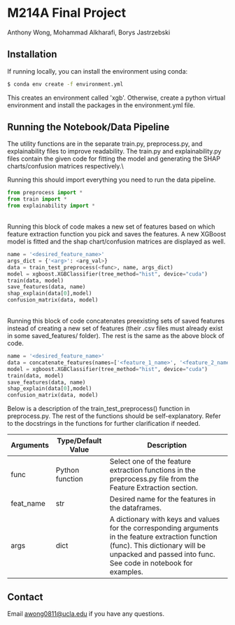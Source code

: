 # M214A Final Project
Anthony Wong, Mohammad Alkharafi, Borys Jastrzebski

## Installation
If running locally, you can install the environment using conda:
```bash
$ conda env create -f environment.yml
```
This creates an environment called 'xgb'.
Otherwise, create a python virtual environment and install the packages in the environment.yml file.

## Running the Notebook/Data Pipeline
The utility functions are in the separate train.py, preprocess.py, and explainability files to improve readability.
The train.py and explainability.py files contain the given code for fitting the model and generating the SHAP charts/confusion matrices respectively.\

Running this should import everything you need to run the data pipeline.
```python
from preprocess import *
from train import *
from explainability import * 
```
\
Running this block of code makes a new set of features based on which feature extraction function you pick and saves the features. A new XGBoost model is fitted and the shap chart/confusion matrices are displayed as well.
```python
name = '<desired_feature_name>'
args_dict = {'<arg>': <arg_val>}
data = train_test_preprocess(<func>, name, args_dict)
model = xgboost.XGBClassifier(tree_method="hist", device="cuda")
train(data, model)
save_features(data, name)
shap_explain(data[0],model)
confusion_matrix(data, model)
```
\
Running this block of code concatenates preexisting sets of saved features instead of creating a new set of features (their .csv files must already exist in some saved_features/ folder). The rest is the same as the above block of code.
```python
name = '<desired_feature_name>'
data = concatenate_features(names=['<feature_1_name>', '<feature_2_name>',])
model = xgboost.XGBClassifier(tree_method="hist", device="cuda")
train(data, model)
save_features(data, name)
shap_explain(data[0],model)
confusion_matrix(data, model)
```
Below is a description of the train_test_preprocess() function in preprocess.py. The rest of the functions should be self-explanatory. Refer to the docstrings in the functions for further clarification if needed.

| Arguments | Type/Default Value | Description |
|-----------|--------------------|-------------|
| func | Python function | Select one of the feature extraction functions in the preprocess.py file from the Feature Extraction section. |
| feat_name | str | Desired name for the features in the dataframes. |
| args | dict | A dictionary with keys and values for the corresponding arguments in the feature extraction function (func). This dictionary will be unpacked and passed into func. See code in notebook for examples. |

## Contact
Email awong0811@ucla.edu if you have any questions.